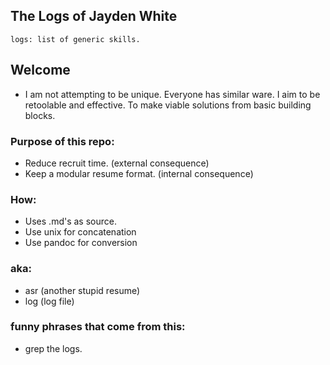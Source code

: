 ## The Logs of Jayden White

`logs: list of generic skills.`

## Welcome

- I am not attempting to be unique. Everyone has similar ware.
  I aim to be retoolable and effective. To make viable solutions
  from basic building blocks.

### Purpose of this repo:

- Reduce recruit time. (external consequence)
- Keep a modular resume format. (internal consequence)

### How:

- Uses .md's as source.
- Use unix for concatenation
- Use pandoc for conversion

### aka:

- asr (another stupid resume)
- log (log file)

### funny phrases that come from this:

- grep the logs.
